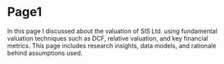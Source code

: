 # Page1
In this page I discussed about the valuation of SIS Ltd. using fundamental valuation techniques such as DCF, relative valuation, and key financial metrics. This page includes research insights, data models, and rationale behind assumptions used.
